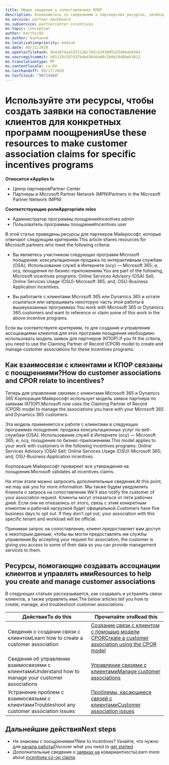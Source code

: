 ```yaml
---
title: Общие сведения о сопоставлениях КПОР
description: Ознакомьтесь со сведениями о партнерских ресурсах, необходимых для связывания клиентов с конкретными программами поощрения с помощью модели утвержденных партнеров (КПОР).
ms.service: partner-dashboard
ms.subservice: partnercenter-incentives
ms.topic: conceptual
author: Karthic83
ms.author: kashanum
ms.localizationpriority: medium
ms.date: 09/11/2020
ms.openlocfilehash: 6e420f4aa5353126c705c42836052d340ede6504
ms.sourcegitcommit: b91119c587d37b4ed36dda00c2b0b1946beb3012
ms.translationtype: MT
ms.contentlocale: ru-RU
ms.lasthandoff: 09/17/2020
ms.locfileid: "90714468"
---
```

# <a name="use-these-resources-to-make-customer-association-claims-for-specific-incentives-programs"></a><span data-ttu-id="1016a-103">Используйте эти ресурсы, чтобы создать заявки на сопоставление клиентов для конкретных программ поощрения</span><span class="sxs-lookup"><span data-stu-id="1016a-103">Use these resources to make customer association claims for specific incentives programs</span></span>

<span data-ttu-id="1016a-104">**Относится к**</span><span class="sxs-lookup"><span data-stu-id="1016a-104">**Applies to**</span></span>

- <span data-ttu-id="1016a-105">Центр партнеров</span><span class="sxs-lookup"><span data-stu-id="1016a-105">Partner Center</span></span>
- <span data-ttu-id="1016a-106">Партнеры в Microsoft Partner Network (MPN)</span><span class="sxs-lookup"><span data-stu-id="1016a-106">Partners in the Microsoft Partner Network (MPN)</span></span>

<span data-ttu-id="1016a-107">**Соответствующие роли**</span><span class="sxs-lookup"><span data-stu-id="1016a-107">**Appropriate roles**</span></span>

- <span data-ttu-id="1016a-108">Администратор программы поощрения</span><span class="sxs-lookup"><span data-stu-id="1016a-108">Incentives admin</span></span>
- <span data-ttu-id="1016a-109">Пользователь программы поощрения</span><span class="sxs-lookup"><span data-stu-id="1016a-109">Incentives user</span></span>

<span data-ttu-id="1016a-110">В этой статье приведены ресурсы для партнеров Майкрософт, которые отвечают следующим критериям.</span><span class="sxs-lookup"><span data-stu-id="1016a-110">This article shares resources for Microsoft partners who meet the following criteria:</span></span>

- <span data-ttu-id="1016a-111">Вы являетесь участником следующих программ Microsoft поощрения: консультационная продажа по интерактивным службам (OSA); Использование служб в Интернете (осу) — Microsoft 365; и, осу, поощрения по бизнес-приложениям.</span><span class="sxs-lookup"><span data-stu-id="1016a-111">You are part of the following, Microsoft incentives programs: Online Services Advisory (OSA) Sell; Online Services Usage (OSU)-Microsoft 365; and, OSU-Business Application incentives.</span></span>

- <span data-ttu-id="1016a-112">Вы работаете с клиентами Microsoft 365 или Dynamics 365 и хотите ссылаться или запрашивать некоторую часть этой работы в вышеуказанных программах.</span><span class="sxs-lookup"><span data-stu-id="1016a-112">You work with Microsoft 365 or Dynamics 365 customers and want to reference or claim some of this work in the above incentive programs.</span></span>

<span data-ttu-id="1016a-113">Если вы соответствуете критериям, то для создания и управления ассоциациями клиентов для этих программ поощрения необходимо использовать модель заявок для партнеров (КПОР).</span><span class="sxs-lookup"><span data-stu-id="1016a-113">If you fit the criteria, you need to use the Claiming Partner of Record (CPOR) model to create and manage customer associations for these incentives programs.</span></span>
 
## <a name="how-do-customer-associations-and-cpor-relate-to-incentives"></a><span data-ttu-id="1016a-114">Как взаимосвязи с клиентами и КПОР связаны с поощрениями?</span><span class="sxs-lookup"><span data-stu-id="1016a-114">How do customer associations and CPOR relate to incentives?</span></span>

<span data-ttu-id="1016a-115">Теперь для управления связями с клиентами Microsoft 365 и Dynamics 365 Корпорация Майкрософт использует модель заявок партнера по заявкам (КПОР).</span><span class="sxs-lookup"><span data-stu-id="1016a-115">Microsoft now uses the Claiming Partner of Record (CPOR) model to manage the associations you have with your Microsoft 365 and Dynamics 365 customers.</span></span>

<span data-ttu-id="1016a-116">Эта модель применяется к работе с клиентами в следующих программах поощрения: продажа консультационных услуг по веб-службам (OSA). Использование служб в Интернете (осу) — Microsoft 365; и, осу, поощрения по бизнес-приложениям.</span><span class="sxs-lookup"><span data-stu-id="1016a-116">This model applies to your work with customers in the following incentives programs: Online Services Advisory (OSA) Sell; Online Services Usage (OSU)-Microsoft 365; and, OSU-Business Application incentives.</span></span>

<span data-ttu-id="1016a-117">Корпорация Майкрософт проверяет все утверждения на поощрения.</span><span class="sxs-lookup"><span data-stu-id="1016a-117">Microsoft validates all incentives claims.</span></span>

<span data-ttu-id="1016a-118">На этом этапе можно запросить дополнительные сведения.</span><span class="sxs-lookup"><span data-stu-id="1016a-118">At this point, we may ask you for more information.</span></span> <span data-ttu-id="1016a-119">Мы также будем уведомлять Клиента о запросе на сопоставление.</span><span class="sxs-lookup"><span data-stu-id="1016a-119">We'll also notify the customer of your association request.</span></span> <span data-ttu-id="1016a-120">Клиенты могут отказаться от пяти рабочих дней. Если они не отказались от этого, связь с этим конкретным клиентом и рабочей нагрузкой будет официальной.</span><span class="sxs-lookup"><span data-stu-id="1016a-120">Customers have five business days to opt out. If they don't opt out, your association with this specific tenant and workload will be official.</span></span>

<span data-ttu-id="1016a-121">Принимая запрос на сопоставление, клиент предоставляет вам доступ к некоторым данным, чтобы вы могли предоставлять им службы управления.</span><span class="sxs-lookup"><span data-stu-id="1016a-121">By accepting your request for association, the customer is giving you access to some of their data so you can provide management services to them.</span></span> 

## <a name="resources-to-help-you-create-and-manage-customer-associations"></a><span data-ttu-id="1016a-122">Ресурсы, помогающие создавать ассоциации клиентов и управлять ими</span><span class="sxs-lookup"><span data-stu-id="1016a-122">Resources to help you create and manage customer associations</span></span>

<span data-ttu-id="1016a-123">В следующих статьях рассказывается, как создавать и устранять связи клиентов, а также управлять ими.</span><span class="sxs-lookup"><span data-stu-id="1016a-123">The below articles tell you how to create, manage, and troubleshoot customer associations.</span></span>

|  <span data-ttu-id="1016a-124">**Действие**</span><span class="sxs-lookup"><span data-stu-id="1016a-124">**To do this**</span></span>  |  <span data-ttu-id="1016a-125">**Прочитайте это**</span><span class="sxs-lookup"><span data-stu-id="1016a-125">**Read this**</span></span>  |
|--------------|-----------|
| <span data-ttu-id="1016a-126">Сведения о создании связи с клиентом</span><span class="sxs-lookup"><span data-stu-id="1016a-126">Learn how to create a customer association</span></span>  | [<span data-ttu-id="1016a-127">Создание связи с клиентом с помощью модели CPOR</span><span class="sxs-lookup"><span data-stu-id="1016a-127">Create a customer association using the CPOR model</span></span>](submit-osa-claim.md)  |
|<span data-ttu-id="1016a-128">Сведения об управлении взаимосвязями с клиентами</span><span class="sxs-lookup"><span data-stu-id="1016a-128">Understand how to manage your customer associations</span></span>  | [<span data-ttu-id="1016a-129">Управление связями с клиентами</span><span class="sxs-lookup"><span data-stu-id="1016a-129">Manage customer associations</span></span>](incentives-manage-customer-associations.md)  |
|<span data-ttu-id="1016a-130">Устранение проблем с взаимосвязьми с клиентами</span><span class="sxs-lookup"><span data-stu-id="1016a-130">Troubleshoot any customer association issues</span></span>  | [<span data-ttu-id="1016a-131">Проблемы, касающиеся связей с клиентами</span><span class="sxs-lookup"><span data-stu-id="1016a-131">Customer association issues</span></span>](incentives-customer-association-issues.md)  |

## <a name="next-steps"></a><span data-ttu-id="1016a-132">Дальнейшие действия</span><span class="sxs-lookup"><span data-stu-id="1016a-132">Next steps</span></span>

- <span data-ttu-id="1016a-133">Не знакомы с поощрениями?</span><span class="sxs-lookup"><span data-stu-id="1016a-133">New to incentives?</span></span> <span data-ttu-id="1016a-134">Узнайте, что нужно для [начала работы](incentives-get-started-intro.md)</span><span class="sxs-lookup"><span data-stu-id="1016a-134">Discover what you need to [get started](incentives-get-started-intro.md)</span></span>
- <span data-ttu-id="1016a-135">Дополнительные сведения о [заявках на](claims-overview.md) ковариантность</span><span class="sxs-lookup"><span data-stu-id="1016a-135">Learn more about [incentives co-op claims](claims-overview.md)</span></span>
